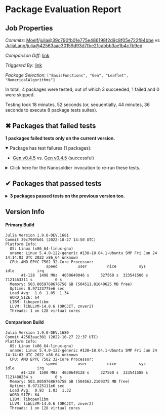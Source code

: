 # Package Evaluation Report

## Job Properties

*Commits:* [Moelf/julia@39c790fb01e775e486198f2d9c8f05e722f84bbe](https://github.com/Moelf/julia/commit/39c790fb01e775e486198f2d9c8f05e722f84bbe) vs [JuliaLang/julia@42563aac30159d93d7fbe21cabbb3ae1b4c7b9ed](https://github.com/JuliaLang/julia/commit/42563aac30159d93d7fbe21cabbb3ae1b4c7b9ed)

*Comparison Diff:* [link](https://github.com/JuliaLang/julia/compare/42563aac30159d93d7fbe21cabbb3ae1b4c7b9ed..Moelf/julia:39c790fb01e775e486198f2d9c8f05e722f84bbe)

*Triggered By:* [link](https://github.com/JuliaLang/julia/pull/47344#issuecomment-1294774489)

*Package Selection:* `["BasisFunctions", "Gen", "Leaflet", "NumericalAlgorithms"]`

In total, 4 packages were tested, out of which 3 succeeded, 1 failed and 0 were skipped.

Testing took 18 minutes, 52 seconds (or, sequentially, 44 minutes, 36 seconds to execute 8 package tests suites).


## ✖ Packages that failed tests

**1 packages failed tests only on the current version.**

<details open><summary>Package has test failures (1 packages):</summary>
<p>


- [Gen v0.4.5](https://s3.amazonaws.com/julialang-reports/nanosoldier/pkgeval/by_hash/39c790f_vs_42563aa/Gen.primary.log) vs. [Gen v0.4.5](https://s3.amazonaws.com/julialang-reports/nanosoldier/pkgeval/by_hash/39c790f_vs_42563aa/Gen.against.log) (successful)

</p>
</details>

<details><summary>Click here for the Nanosoldier invocation to re-run these tests.</summary>
<p>

```
@nanosoldier `runtests(["Gen"], vs = ":master")`
```

Note that Nanosoldier defaults to running the primary tests under `rr`, which itself may be a source of failures.
To disable this, add `configuration = (rr=false,)` as an argument to the `runtests` invocation.

</p>
</details>



## ✔ Packages that passed tests

<details><summary><strong>3 packages passed tests on the previous version too.</strong></summary>
<p>

- [BasisFunctions v0.5.3](https://s3.amazonaws.com/julialang-reports/nanosoldier/pkgeval/by_hash/39c790f_vs_42563aa/BasisFunctions.primary.log)
- [Leaflet v0.1.0](https://s3.amazonaws.com/julialang-reports/nanosoldier/pkgeval/by_hash/39c790f_vs_42563aa/Leaflet.primary.log)
- [NumericalAlgorithms v0.1.6](https://s3.amazonaws.com/julialang-reports/nanosoldier/pkgeval/by_hash/39c790f_vs_42563aa/NumericalAlgorithms.primary.log)

</p>
</details>


## Version Info

#### Primary Build

```
Julia Version 1.9.0-DEV.1681
Commit 39c790fb01 (2022-10-27 14:50 UTC)
Platform Info:
  OS: Linux (x86_64-linux-gnu)
  uname: Linux 5.4.0-122-generic #138~18.04.1-Ubuntu SMP Fri Jun 24 14:14:03 UTC 2022 x86_64 unknown
  CPU: AMD EPYC 7502 32-Core Processor: 
                  speed         user         nice          sys         idle          irq
       #1-128  1498 MHz  4030649046 s     327560 s  323541500 s  7121463311 s          0 s
  Memory: 503.8059768676758 GB (504511.81640625 MB free)
  Uptime: 8.97123775e6 sec
  Load Avg:  1.0  1.05  1.34
  WORD_SIZE: 64
  LIBM: libopenlibm
  LLVM: libLLVM-14.0.6 (ORCJIT, znver2)
  Threads: 1 on 128 virtual cores

```

#### Comparison Build

```
Julia Version 1.9.0-DEV.1680
Commit 42563aac301 (2022-10-27 22:37 UTC)
Platform Info:
  OS: Linux (x86_64-linux-gnu)
  uname: Linux 5.4.0-122-generic #138~18.04.1-Ubuntu SMP Fri Jun 24 14:14:03 UTC 2022 x86_64 unknown
  CPU: AMD EPYC 7502 32-Core Processor: 
                  speed         user         nice          sys         idle          irq
       #1-128  1500 MHz  4030649128 s     327560 s  323541588 s  7121480234 s          0 s
  Memory: 503.8059768676758 GB (504562.2109375 MB free)
  Uptime: 8.97125111e6 sec
  Load Avg:  0.93  1.03  1.32
  WORD_SIZE: 64
  LIBM: libopenlibm
  LLVM: libLLVM-14.0.6 (ORCJIT, znver2)
  Threads: 1 on 128 virtual cores

```
<!-- Generated on 2022-10-28T11:51:23.689 -->
